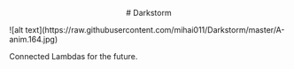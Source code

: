 <p align="center">
# Darkstorm
<p>
![alt text](https://raw.githubusercontent.com/mihai011/Darkstorm/master/A-anim.164.jpg)

Connected Lambdas for the future.



